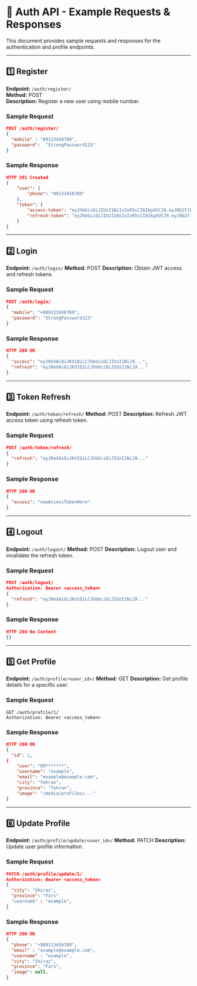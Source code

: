 
# 🧾 Auth API - Example Requests & Responses

This document provides sample requests and responses for the authentication and profile endpoints.

---

## 1️⃣ Register

**Endpoint:** `/auth/register/`  
**Method:** POST  
**Description:** Register a new user using mobile number.  

### Sample Request
```json
POST /auth/register/
{
  "mobile" : "09123456789",
  "password":  "StrongPassword123"
}
```
### Sample Response

```json
HTTP 201 Created
{
    "user": {
        "phone": "09123456789"
    },
    "token": {
        "access-token": "eyJhbGciOiJIUzI1NiIsInR5cCI6IkpXVCJ9.eyJ0b2tlbl90eXBlIjoiYWNjZXNzIiw ...",
        "refresh-token": "eyJhbGciOiJIUzI1NiIsInR5cCI6IkpXVCJ9.eyJ0b2tlbl90eXBlIjoicmVmcmVzaC ..."
    }
}
```

---

## 2️⃣ Login

**Endpoint:** `/auth/login/`
**Method:** POST
**Description:** Obtain JWT access and refresh tokens.

### Sample Request

```json
POST /auth/login/
{
  "mobile": "+989123456789",
  "password": "StrongPassword123"
}
```

### Sample Response

```json
HTTP 200 OK
{
  "access": "eyJ0eXAiOiJKV1QiLCJhbGciOiJIUzI1NiJ9...",
  "refresh": "eyJ0eXAiOiJKV1QiLCJhbGciOiJIUzI1NiJ9..."
}
```

---

## 3️⃣ Token Refresh

**Endpoint:** `/auth/token/refresh/`
**Method:** POST
**Description:** Refresh JWT access token using refresh token.

### Sample Request

```json
POST /auth/token/refresh/
{
  "refresh": "eyJ0eXAiOiJKV1QiLCJhbGciOiJIUzI1NiJ9..."
}
```

### Sample Response

```json
HTTP 200 OK
{
  "access": "newAccessTokenHere"
}
```

---

## 4️⃣ Logout

**Endpoint:** `/auth/logout/`
**Method:** POST
**Description:** Logout user and invalidate the refresh token.

### Sample Request

```json
POST /auth/logout/
Authorization: Bearer <access_token>
{
  "refresh": "eyJ0eXAiOiJKV1QiLCJhbGciOiJIUzI1NiJ9..."
}
```

### Sample Response

```json
HTTP 204 No Content
{}
```

---

## 5️⃣ Get Profile

**Endpoint:** `/auth/profile/<user_id>/`
**Method:** GET
**Description:** Get profile details for a specific user.

### Sample Request

```http
GET /auth/profile/1/
Authorization: Bearer <access_token>
```

### Sample Response

```json
HTTP 200 OK
{
  "id": 1,
{
    "user": "09*******",
    "username": "example",
    "email": "example@example.com",
    "city": "Tehran",
    "province": "Tehran",
    "image": "/media/profiles/..."
}

```

---

## 6️⃣ Update Profile

**Endpoint:** `/auth/profile/update/<user_id>/`
**Method:** PATCH
**Description:** Update user profile information.

### Sample Request

```json
PATCH /auth/profile/update/1/
Authorization: Bearer <access_token>
{
  "city": "Shiraz",
  "province": "Fars"
  "username" : "example",
}
```

### Sample Response

```json
HTTP 200 OK
{
  "phone": "+989123456789",
  "email" : "example@example.com",        
  "username" : "example",
  "city": "Shiraz",
  "province": "Fars",
  "image": null,
}
```

